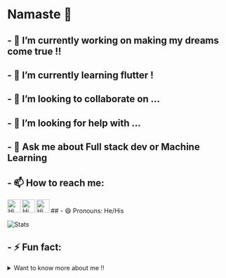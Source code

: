 # Namaste 🙏




## - 🔭 I’m currently working on making my dreams come true !!
## - 🌱 I’m currently learning flutter !
## - 👯 I’m looking to collaborate on ...
## - 🤔 I’m looking for help with ...
## - 💬 Ask me about Full stack dev or Machine Learning 
## - 📫 How to reach me:
  <a href="https://twitter.com/Himanshu_nitrr">
  <img align="left" alt="Himanshu's Twitter" width="30px" src="https://cdn.jsdelivr.net/npm/simple-icons@v3/icons/twitter.svg" />
</a>
<a href="https://www.linkedin.com/in/himanshu-m-432608b7/">
  <img align="left" alt="Himanshu's Linkdein" width="30px" src="https://cdn.jsdelivr.net/npm/simple-icons@v3/icons/linkedin.svg" />
</a>
<a href="https://github.com/Himanshunitrr">
  <img align="left" alt="Himanshu's Github" width="30px" src="https://cdn.jsdelivr.net/npm/simple-icons@v3/icons/github.svg" />
</a>

<br/>                  
## - 😄 Pronouns: He/His

![Stats](https://github-readme-stats.vercel.app/api?username=Himanshunitrr&&show_icons=true&title_color=ffffff&icon_color=bb2acf&text_color=daf7dc&bg_color=151515)

## - ⚡ Fun fact:

<details>
<summary>
  Want to know more about me !!
</summary>
 
## Web Development
#### I love designing and creating websites which convey their messages by being being responsive and aesthetically pleasing.

## Machine Learning
#### Working with Tensorflow, Keras and OpenCV to use the enormous data generated in the world to feed the Neural Network to find patterns which will make our Lives easier and fun !!

## Bug Bounties
#### I also like doing penetration tests and bug-bounties. Love metasploit, nmap and burpsuite. Trying Hackthebox, tryhackme and bugcrowd bounties is always a fun.


## Open Sources
#### Its a pleasure for everyone in the developer community to learn and code for the betterment of things which the whole world can use for the betterment of society.
